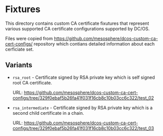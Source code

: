# Fixtures

This directory contains custom CA certificate fixutures that represent
various supported CA certificate configurations supported by DC/OS.

Files were copied from https://github.com/mesosphere/dcos-custom-ca-cert-configs/
repository which contians detailed information about each cerficiate set.

## Variants

* `rsa_root` - Certificate signed by RSA private key which is self signed root
   CA certificate.

   URL:
   https://github.com/mesosphere/dcos-custom-ca-cert-configs/tree/329f0ebaf5b26fa41f031f16cb8c10b03cc6c322/test_02

* `rsa_intermediate` - Certificate signed by RSA private key which is a second
   child certificate in a chain.

   URL:
   https://github.com/mesosphere/dcos-custom-ca-cert-configs/tree/329f0ebaf5b26fa41f031f16cb8c10b03cc6c322/test_03
